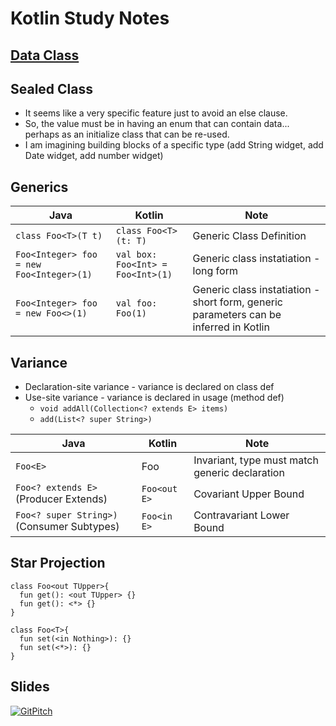 # Kotlin Study Notes
## [Data Class](dataClass.kt)
## Sealed Class 
- It seems like a very specific feature just to avoid an else clause.
- So, the value must be in having an enum that can contain data... perhaps as an initialize class that can be re-used.
- I am imagining building blocks of a specific type (add String widget, add Date widget, add number widget)
## Generics

Java | Kotlin | Note
---|---|---
`class Foo<T>(T t)` | `class Foo<T>(t: T)` | Generic Class Definition
`Foo<Integer> foo = new Foo<Integer>(1)` | `val box: Foo<Int> = Foo<Int>(1)` | Generic class instatiation - long form
`Foo<Integer> foo = new Foo<>(1)` | `val foo: Foo(1)` | Generic class instatiation - short form, generic parameters can be inferred in Kotlin

## Variance
- Declaration-site variance - variance is declared on class def
- Use-site variance - variance is declared in usage (method def)
  - `void addAll(Collection<? extends E> items)`
  - `add(List<? super String>)` 

Java | Kotlin | Note
---|---|---
`Foo<E>`| Foo<E>|Invariant, type must match generic declaration 
`Foo<? extends E>` (Producer Extends)|`Foo<out E>`|Covariant Upper Bound 
`Foo<? super String>)` (Consumer Subtypes) |`Foo<in E>`|Contravariant Lower Bound

## Star Projection
    class Foo<out TUpper>{
      fun get(): <out TUpper> {} 
      fun get(): <*> {} 
    }

    class Foo<T>{
      fun set(<in Nothing>): {} 
      fun set(<*>): {} 
    }

  
## Slides
[![GitPitch](https://gitpitch.com/assets/badge.svg)](https://gitpitch.com/terrywbrady/terrywbrady-demo/kotlin?grs=github&t=white)
